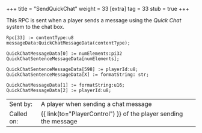 +++
title = "SendQuickChat"
weight = 33
[extra]
tag = 33
stub = true
+++

This RPC is sent when a player sends a message using the _Quick Chat_ system to the chat box.

<!-- more -->

```
Rpc[33] := contentType:u8 messageData:QuickChatMessageData(contentType);

QuickChatMessageData[0] := numElements:pi32 QuickChatSentenceMessageData[numElements];

QuickChatSentenceMessageData[598] := playerId:u8;
QuickChatSentenceMessageData[X] := formatString: str;

QuickChatMessageData[1] := formatString:u16;
QuickChatMessageData[2] := playerId:u8;
```

|            |                                                    |
| ---------- | -------------------------------------------------- |
| Sent by:   | A player when sending a chat message               |
| Called on: | {{ link(to="PlayerControl") }} of the player sending the message    |
